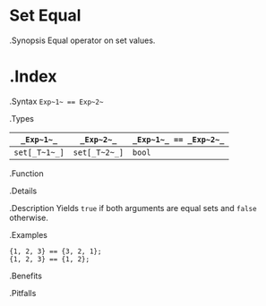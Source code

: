# Set Equal

.Synopsis
Equal operator on set values.

.Index
==

.Syntax
`Exp~1~ == Exp~2~`

.Types


| `_Exp~1~_`    |  `_Exp~2~_`    | `_Exp~1~_ == _Exp~2~_`  |
| --- | --- | --- |
| `set[_T~1~_]` |  `set[_T~2~_]` | `bool`                |


.Function

.Details

.Description
Yields `true` if both arguments are equal sets and `false` otherwise.

.Examples
```rascal-shell
{1, 2, 3} == {3, 2, 1};
{1, 2, 3} == {1, 2};
```

.Benefits

.Pitfalls

